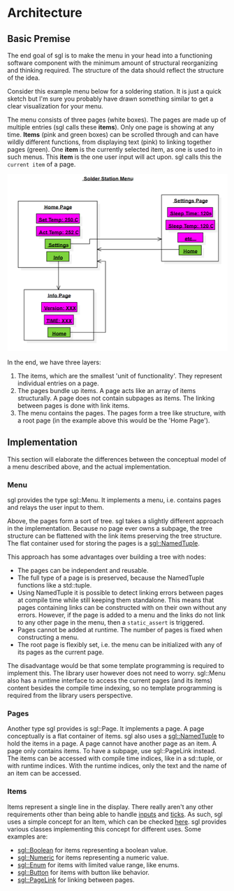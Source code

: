 # Architecture

## Basic Premise

The end goal of sgl is to make the menu in your head into a functioning software
component with the minimum amount of structural reorganizing and thinking required.
The structure of the data should reflect the structure of the idea.

Consider this example menu below for a soldering station. It is just a quick
sketch but I'm sure you probably have drawn something similar to get a clear
visualization for your menu.

The menu consists of three pages (white boxes). The pages are made up of multiple
entries (sgl calls these **items**). Only one page is showing at any time.
**Items** (pink and green boxes) can be scrolled through and can have wildly
different functions, from displaying text (pink) to linking together pages (green).
One **item** is the currently selected item, as one is used to in such menus.
This **item** is the one user input will act upon. sgl calls this the ``current item`` of a page.

![soldering station example](images/solder_station_menu.PNG)

In the end, we have three layers:

1. The items, which are the smallest 'unit of functionality'. They represent
   individual entries on a page.
2. The pages bundle up items. A page acts like an array of items structurally.
   A page does not contain subpages as items. The linking between pages is
   done with link items.
3. The menu contains the pages. The pages form a tree like structure, with a
   root page (in the example above this would be the 'Home Page').

## Implementation

This section will elaborate the differences between the conceptual model of a
menu described above, and the actual implementation.

### Menu

sgl provides the type sgl::Menu. It implements a menu, i.e. contains pages and
relays the user input to them.

Above, the pages form a sort of tree. sgl takes a slightly different approach
in the implementation. Because no page ever owns a subpage, the tree structure
can be flattened with the link items preserving the tree structure. The flat
container used for storing the pages is a [sgl::NamedTuple](#NamedTuple).

This approach has some advantages over building a tree with nodes:

- The pages can be independent and reusable.
- The full type of a page is is preserved, because the NamedTuple functions like
  a std::tuple.
- Using NamedTuple it is possible to detect linking errors between pages at compile
  time while still keeping them standalone. This means that pages containing links
  can be constructed with  on their own without any errors. However, if the page
  is added to a menu and the links do not link to any other page in the menu, then
  a ``static_assert`` is triggered.
- Pages cannot be added at runtime. The number of pages is fixed when constructing
  a menu.
- The root page is flexibly set, i.e. the menu can be initialized with any of its
  pages as the current page.

The disadvantage would be that some template programming is required to implement
this. The library user however does not need to worry. sgl::Menu also has a
runtime interface to access the current pages (and its items) content besides
the compile time indexing, so no template programming is required from the
library users perspective.

### Pages

Another type sgl provides is sgl::Page. It implements a page. A page conceptually
is a flat container of items. sgl also uses a [sgl::NamedTuple](#NamedTuple) to
hold the items in a page.
A page cannot have another page as an item. A page only contains items.
To have a subpage, use sgl::PageLink instead.
The items can be accessed with compile time indices, like in a sd::tuple, or with
runtime indices. With the runtime indices, only the text and the name of an item
can be accessed.

### Items

Items represent a single line in the display. There really aren't any other
requirements other than being able to handle [inputs](input_handling.md) and
[ticks](external_updates.md). As such, sgl uses a simple concept for an Item,
which can be checked [here](concepts.md#item). sgl provides various classes
implementing this concept for different uses. Some examples are:

- [sgl::Boolean](#sgl::Boolean) for items representing a boolean value.
- [sgl::Numeric](#sgl::Numeric) for items representing a numeric value.
- [sgl::Enum](#sgl::Enum) for items with limited value range, like enums.
- [sgl::Button](#sgl::Button) for items with button like behavior.
- [sgl::PageLink](#sgl::PageLink) for linking between pages.
